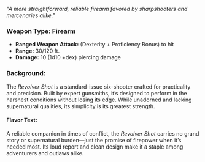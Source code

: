 _"A more straightforward, reliable firearm favored by sharpshooters and mercenaries alike."_

### **Weapon Type:** Firearm

- **Ranged Weapon Attack:** (Dexterity + Proficiency Bonus)  to hit
- **Range:** 30/120 ft.
- **Damage:** 10 (1d10 +dex) piercing damage

### **Background:**

The _Revolver Shot_ is a standard-issue six-shooter crafted for practicality and precision. Built by expert gunsmiths, it’s designed to perform in the harshest conditions without losing its edge. While unadorned and lacking supernatural qualities, its simplicity is its greatest strength.

#### **Flavor Text:**

A reliable companion in times of conflict, the _Revolver Shot_ carries no grand story or supernatural burden—just the promise of firepower when it’s needed most. Its loud report and clean design make it a staple among adventurers and outlaws alike.